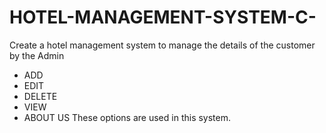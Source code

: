 # HOTEL-MANAGEMENT-SYSTEM-C-
Create a hotel management system to manage the details of the customer by the Admin 
* ADD
* EDIT
* DELETE
* VIEW
* ABOUT US
These options are used in this system.

